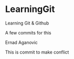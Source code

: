 # LearningGit
Learning Git &amp; Github

A few commits for this

Ernad Aganovic

This is commit to make conflict
